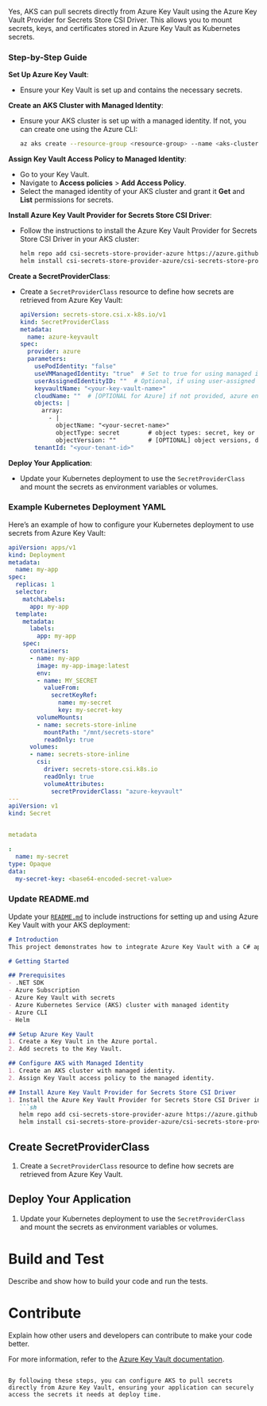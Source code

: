 Yes, AKS can pull secrets directly from Azure Key Vault using the Azure Key Vault Provider for Secrets Store CSI Driver. This allows you to mount secrets, keys, and certificates stored in Azure Key Vault as Kubernetes secrets.

### Step-by-Step Guide

**Set Up Azure Key Vault**:
   - Ensure your Key Vault is set up and contains the necessary secrets.

**Create an AKS Cluster with Managed Identity**:
   - Ensure your AKS cluster is set up with a managed identity. If not, you can create one using the Azure CLI:
     ```sh
     az aks create --resource-group <resource-group> --name <aks-cluster-name> --enable-managed-identity
     ```

**Assign Key Vault Access Policy to Managed Identity**:
   - Go to your Key Vault.
   - Navigate to **Access policies** > **Add Access Policy**.
   - Select the managed identity of your AKS cluster and grant it **Get** and **List** permissions for secrets.

**Install Azure Key Vault Provider for Secrets Store CSI Driver**:
   - Follow the instructions to install the Azure Key Vault Provider for Secrets Store CSI Driver in your AKS cluster:
     ```sh
     helm repo add csi-secrets-store-provider-azure https://azure.github.io/secrets-store-csi-driver-provider-azure/charts
     helm install csi-secrets-store-provider-azure/csi-secrets-store-provider-azure --generate-name
     ```

**Create a SecretProviderClass**:
   - Create a `SecretProviderClass` resource to define how secrets are retrieved from Azure Key Vault:
     ```yaml
     apiVersion: secrets-store.csi.x-k8s.io/v1
     kind: SecretProviderClass
     metadata:
       name: azure-keyvault
     spec:
       provider: azure
       parameters:
         usePodIdentity: "false"
         useVMManagedIdentity: "true"  # Set to true for using managed identity
         userAssignedIdentityID: ""  # Optional, if using user-assigned identity
         keyvaultName: "<your-key-vault-name>"
         cloudName: ""  # [OPTIONAL for Azure] if not provided, azure environment will default to AzurePublicCloud
         objects: |
           array:
             - |
               objectName: "<your-secret-name>"
               objectType: secret        # object types: secret, key or cert
               objectVersion: ""         # [OPTIONAL] object versions, default to latest if empty
         tenantId: "<your-tenant-id>"
     ```

**Deploy Your Application**:
   - Update your Kubernetes deployment to use the `SecretProviderClass` and mount the secrets as environment variables or volumes.

### Example Kubernetes Deployment YAML

Here’s an example of how to configure your Kubernetes deployment to use secrets from Azure Key Vault:

```yaml
apiVersion: apps/v1
kind: Deployment
metadata:
  name: my-app
spec:
  replicas: 1
  selector:
    matchLabels:
      app: my-app
  template:
    metadata:
      labels:
        app: my-app
    spec:
      containers:
      - name: my-app
        image: my-app-image:latest
        env:
        - name: MY_SECRET
          valueFrom:
            secretKeyRef:
              name: my-secret
              key: my-secret-key
        volumeMounts:
        - name: secrets-store-inline
          mountPath: "/mnt/secrets-store"
          readOnly: true
      volumes:
      - name: secrets-store-inline
        csi:
          driver: secrets-store.csi.k8s.io
          readOnly: true
          volumeAttributes:
            secretProviderClass: "azure-keyvault"
---
apiVersion: v1
kind: Secret


metadata

:
  name: my-secret
type: Opaque
data:
  my-secret-key: <base64-encoded-secret-value>
```

### Update README.md

Update your [`README.md`](command:_github.copilot.openRelativePath?%5B%7B%22scheme%22%3A%22file%22%2C%22authority%22%3A%22%22%2C%22path%22%3A%22%2FUsers%2FAdmin%2Fsoftware%2Ftemp%2Fsudo%2Fasebootcamplabs%2FREADME.md%22%2C%22query%22%3A%22%22%2C%22fragment%22%3A%22%22%7D%5D "/Users/Admin/software/temp/sudo/asebootcamplabs/README.md") to include instructions for setting up and using Azure Key Vault with your AKS deployment:

```markdown
# Introduction
This project demonstrates how to integrate Azure Key Vault with a C# application running in Azure Kubernetes Service (AKS) to securely manage and access secrets.

# Getting Started

## Prerequisites
- .NET SDK
- Azure Subscription
- Azure Key Vault with secrets
- Azure Kubernetes Service (AKS) cluster with managed identity
- Azure CLI
- Helm

## Setup Azure Key Vault
1. Create a Key Vault in the Azure portal.
2. Add secrets to the Key Vault.

## Configure AKS with Managed Identity
1. Create an AKS cluster with managed identity.
2. Assign Key Vault access policy to the managed identity.

## Install Azure Key Vault Provider for Secrets Store CSI Driver
1. Install the Azure Key Vault Provider for Secrets Store CSI Driver in your AKS cluster:
   ```sh
   helm repo add csi-secrets-store-provider-azure https://azure.github.io/secrets-store-csi-driver-provider-azure/charts
   helm install csi-secrets-store-provider-azure/csi-secrets-store-provider-azure --generate-name
   ```

## Create SecretProviderClass
1. Create a `SecretProviderClass` resource to define how secrets are retrieved from Azure Key Vault.

## Deploy Your Application
1. Update your Kubernetes deployment to use the `SecretProviderClass` and mount the secrets as environment variables or volumes.

# Build and Test
Describe and show how to build your code and run the tests.

# Contribute
Explain how other users and developers can contribute to make your code better.

For more information, refer to the [Azure Key Vault documentation](https://docs.microsoft.com/en-us/azure/key-vault/).
```

By following these steps, you can configure AKS to pull secrets directly from Azure Key Vault, ensuring your application can securely access the secrets it needs at deploy time.